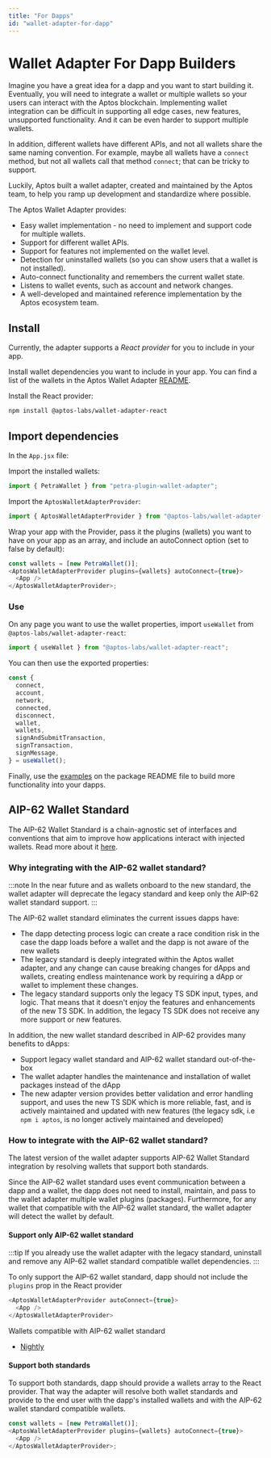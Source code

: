 ```yaml
---
title: "For Dapps"
id: "wallet-adapter-for-dapp"
---
```


# Wallet Adapter For Dapp Builders

Imagine you have a great idea for a dapp and you want to start building it. Eventually, you will need to integrate a wallet or multiple wallets so your users can interact with the Aptos blockchain.
Implementing wallet integration can be difficult in supporting all edge cases, new features, unsupported functionality. And it can be even harder to support multiple wallets.

In addition, different wallets have different APIs, and not all wallets share the same naming convention. For example, maybe all wallets have a `connect` method, but not all wallets call that method `connect`; that can be tricky to support.

Luckily, Aptos built a wallet adapter, created and maintained by the Aptos team, to help you ramp up development and standardize where possible.

The Aptos Wallet Adapter provides:

- Easy wallet implementation - no need to implement and support code for multiple wallets.
- Support for different wallet APIs.
- Support for features not implemented on the wallet level.
- Detection for uninstalled wallets (so you can show users that a wallet is not installed).
- Auto-connect functionality and remembers the current wallet state.
- Listens to wallet events, such as account and network changes.
- A well-developed and maintained reference implementation by the Aptos ecosystem team.

## Install

Currently, the adapter supports a _React provider_ for you to include in your app.

Install wallet dependencies you want to include in your app. You can find a list of the wallets in the Aptos Wallet Adapter [README](https://github.com/aptos-labs/aptos-wallet-adapter#supported-wallet-packages).

Install the React provider:

```bash
npm install @aptos-labs/wallet-adapter-react
```

## Import dependencies

In the `App.jsx` file:

Import the installed wallets:

```js
import { PetraWallet } from "petra-plugin-wallet-adapter";
```

Import the `AptosWalletAdapterProvider`:

```js
import { AptosWalletAdapterProvider } from "@aptos-labs/wallet-adapter-react";
```

Wrap your app with the Provider, pass it the plugins (wallets) you want to have on your app as an array, and include an autoConnect option (set to false by default):

```js
const wallets = [new PetraWallet()];
<AptosWalletAdapterProvider plugins={wallets} autoConnect={true}>
  <App />
</AptosWalletAdapterProvider>;
```

### Use

On any page you want to use the wallet properties, import `useWallet` from `@aptos-labs/wallet-adapter-react`:

```js
import { useWallet } from "@aptos-labs/wallet-adapter-react";
```

You can then use the exported properties:

```js
const {
  connect,
  account,
  network,
  connected,
  disconnect,
  wallet,
  wallets,
  signAndSubmitTransaction,
  signTransaction,
  signMessage,
} = useWallet();
```

Finally, use the [examples](https://github.com/aptos-labs/aptos-wallet-adapter/tree/main/packages/wallet-adapter-react#examples) on the package README file to build more functionality into your dapps.

## AIP-62 Wallet Standard

The AIP-62 Wallet Standard is a chain-agnostic set of interfaces and conventions that aim to improve how applications interact with injected wallets. Read more about it [here](https://github.com/aptos-foundation/AIPs/blob/main/aips/aip-62.md).

### Why integrating with the AIP-62 wallet standard?

:::note
In the near future and as wallets onboard to the new standard, the wallet adapter will deprecate the legacy standard and keep only the AIP-62 wallet standard support.
:::

The AIP-62 wallet standard eliminates the current issues dapps have:

- The dapp detecting process logic can create a race condition risk in the case the dapp loads before a wallet and the dapp is not aware of the new wallets
- The legacy standard is deeply integrated within the Aptos wallet adapter, and any change can cause breaking changes for dApps and wallets, creating endless maintenance work by requiring a dApp or wallet to implement these changes.
- The legacy standard supports only the legacy TS SDK input, types, and logic. That means that it doesn't enjoy the features and enhancements of the new TS SDK. In addition, the legacy TS SDK does not receive any more support or new features.

In addition, the new wallet standard described in AIP-62 provides many benefits to dApps:

- Support legacy wallet standard and AIP-62 wallet standard out-of-the-box
- The wallet adapter handles the maintenance and installation of wallet packages instead of the dApp
- The new adapter version provides better validation and error handling support, and uses the new TS SDK which is more reliable, fast, and is actively maintained and updated with new features (the legacy sdk, i.e `npm i aptos`, is no longer actively maintained and developed)

### How to integrate with the AIP-62 wallet standard?

The latest version of the wallet adapter supports AIP-62 Wallet Standard integration by resolving wallets that support both standards.

Since the AIP-62 wallet standard uses event communication between a dapp and a wallet, the dapp does not need to install, maintain, and pass to the wallet adapter multiple wallet plugins (packages). Furthermore, for any wallet that compatible with the AIP-62 wallet standard, the wallet adapter will detect the wallet by default.

#### Support only AIP-62 wallet standard

:::tip
If you already use the wallet adapter with the legacy standard, uninstall and remove any AIP-62 wallet standard compatible wallet dependencies.
:::

To only support the AIP-62 wallet standard, dapp should not include the `plugins` prop in the React provider

```js
<AptosWalletAdapterProvider autoConnect={true}>
  <App />
</AptosWalletAdapterProvider>
```

Wallets compatible with AIP-62 wallet standard

- [Nightly](https://chromewebstore.google.com/detail/nightly/fiikommddbeccaoicoejoniammnalkfa)

#### Support both standards

To support both standards, dapp should provide a wallets array to the React provider. That way the adapter will resolve both wallet standards and provide to the end user with the dapp's installed wallets and with the AIP-62 wallet standard compatible wallets.

```js
const wallets = [new PetraWallet()];
<AptosWalletAdapterProvider plugins={wallets} autoConnect={true}>
  <App />
</AptosWalletAdapterProvider>;
```
